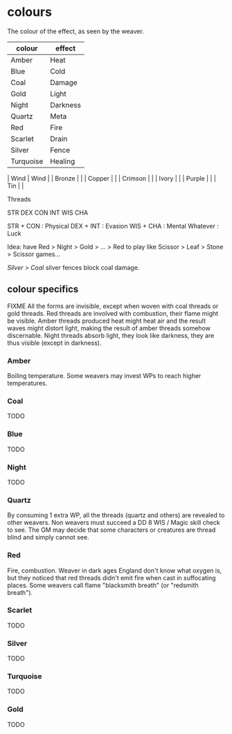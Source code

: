 
# colours

The colour of the effect, as seen by the weaver.

| colour    | effect   |
|-----------|----------|
| Amber     | Heat     |
| Blue      | Cold     |
| Coal      | Damage   |
| Gold      | Light    |
| Night     | Darkness |
| Quartz    | Meta     |
| Red       | Fire     |
| Scarlet   | Drain    |
| Silver    | Fence    |
| Turquoise | Healing  |

| Wind    | Wind |
| Bronze  | |
| Copper  | |
| Crimson | |
| Ivory   | |
| Purple  | |
| Tin     | |

Threads

STR DEX CON
INT WIS CHA

STR + CON : Physical
DEX + INT : Evasion
WIS + CHA : Mental
Whatever : Luck

Idea: have Red > Night > Gold > ... > Red to play like Scissor > Leaf > Stone > Scissor games...

_Silver > Coal_ silver fences block coal damage.


## colour specifics

FIXME All the forms are invisible, except when woven with coal threads or gold threads. Red threads are involved with combustion, their flame might be visible. Amber threads produced heat might heat air and the result waves might distort light, making the result of amber threads somehow discernable. Night threads absorb light, they look like darkness, they are thus visible (except in darkness).


### Amber

Boiling temperature. Some weavers may invest WPs to reach higher temperatures.


### Coal

TODO


### Blue

TODO


### Night

TODO


### Quartz

By consuming 1 extra WP, all the threads (quartz and others) are revealed to other weavers. Non weavers must succeed a DD 8 WIS / Magic skill check to see. The GM may decide that some characters or creatures are thread blind and simply cannot see.


### Red

Fire, combustion. Weaver in dark ages England don't know what oxygen is, but they noticed that red threads didn't emit fire when cast in suffocating places. Some weavers call flame "blacksmith breath" (or "redsmith breath").


### Scarlet

TODO


### Silver

TODO


### Turquoise

TODO


### Gold

TODO

